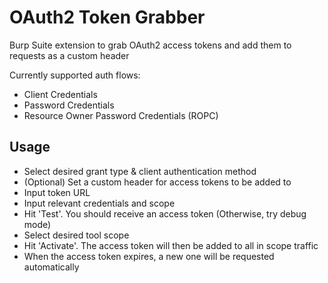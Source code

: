 # OAuth2 Token Grabber
Burp Suite extension to grab OAuth2 access tokens and add them to requests as a custom header

Currently supported auth flows:
- Client Credentials
- Password Credentials
- Resource Owner Password Credentials (ROPC)

## Usage
- Select desired grant type & client authentication method
- (Optional) Set a custom header for access tokens to be added to
- Input token URL
- Input relevant credentials and scope
- Hit 'Test'. You should receive an access token (Otherwise, try debug mode)
- Select desired tool scope
- Hit 'Activate'. The access token will then be added to all in scope traffic
- When the access token expires, a new one will be requested automatically
